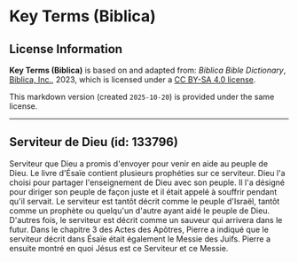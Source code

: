 # Key Terms (Biblica)

## License Information

**Key Terms (Biblica)** is based on and adapted from: _Biblica Bible Dictionary_, [Biblica, Inc.](https://www.biblica.com/), 2023, which is licensed under a [CC BY-SA 4.0 license](https://creativecommons.org/licenses/by-sa/4.0/legalcode.en).

This markdown version (created `2025-10-20`) is provided under the same license.



--------------------------------

## Serviteur de Dieu (id: 133796)

Serviteur que Dieu a promis d'envoyer pour venir en aide au peuple de Dieu. Le livre d'Ésaïe contient plusieurs prophéties sur ce serviteur. Dieu l'a choisi pour partager l'enseignement de Dieu avec son peuple. Il l'a désigné pour diriger son peuple de façon juste et il était appelé à souffrir pendant qu'il servait. Le serviteur est tantôt décrit comme le peuple d'Israël, tantôt comme un prophète ou quelqu'un d'autre ayant aidé le peuple de Dieu. D'autres fois, le serviteur est décrit comme un sauveur qui arrivera dans le futur. Dans le chapitre 3 des Actes des Apôtres, Pierre a indiqué que le serviteur décrit dans Ésaïe était également le Messie des Juifs. Pierre a ensuite montré en quoi Jésus est ce Serviteur et ce Messie.


